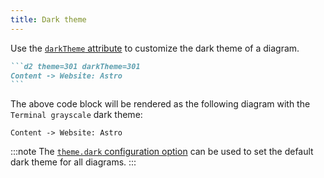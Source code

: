 ```yaml
---
title: Dark theme
---
```


Use the [`darkTheme` attribute](/attributes/#darktheme) to customize the dark theme of a diagram.

````md title="src/content/docs/example.md" "darkTheme=301"
```d2 theme=301 darkTheme=301
Content -> Website: Astro
```
````

The above code block will be rendered as the following diagram with the `Terminal grayscale` dark theme:

```d2 theme=301 darkTheme=301
Content -> Website: Astro
```

:::note
The [`theme.dark` configuration option](/configuration/#dark) can be used to set the default dark theme for all diagrams.
:::
